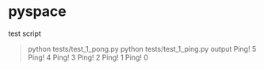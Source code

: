 # pyspace
test script
> python tests/test_1_pong.py
> python tests/test_1_ping.py
output
> Ping! 5
> Ping! 4
> Ping! 3
> Ping! 2
> Ping! 1
> Ping! 0
